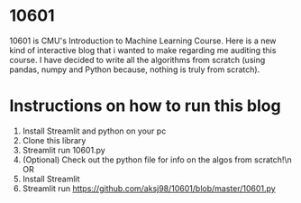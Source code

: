 # 10601
 10601 is CMU's Introduction to Machine Learning Course. Here is a new kind of interactive blog that i wanted to make regarding me auditing this course. I have decided to write all the algorithms from scratch (using pandas, numpy and Python because, nothing is truly from scratch).
 # Instructions on how to run this blog
 1) Install Streamlit and python on your pc
 2) Clone this library
 3) Streamlit run 10601.py
 4) (Optional) Check out the python file for info on the algos from scratch!\n
                              OR
 1) Install Streamlit 
 2) Streamlit run https://github.com/aksj98/10601/blob/master/10601.py
